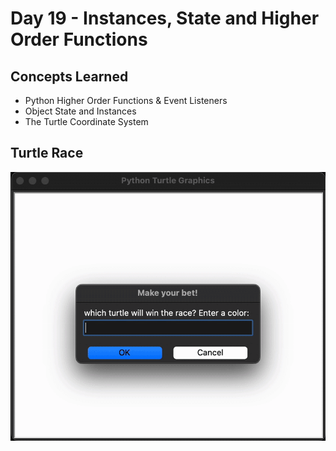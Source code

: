 # Day 19 - Instances, State and Higher Order Functions
## Concepts Learned
- Python Higher Order Functions & Event Listeners
- Object State and Instances
- The Turtle Coordinate System
## Turtle Race
![Day 019 Code Demo](../gifs/Day019.gif)
